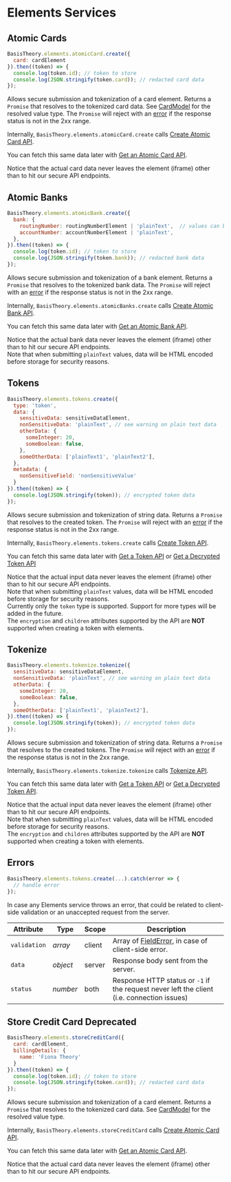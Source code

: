# Elements Services

## Atomic Cards

```javascript
BasisTheory.elements.atomicCard.create({
  card: cardElement
}).then((token) => {
  console.log(token.id); // token to store
  console.log(JSON.stringify(token.card)); // redacted card data
});
```

Allows secure submission and tokenization of a card element. Returns a `Promise` that resolves to the tokenized card data.
See [CardModel](#element-types-card-element) for the resolved value type. The `Promise` will reject with an [error](#elements-services-errors)
if the response status is not in the 2xx range.

Internally, `BasisTheory.elements.atomicCard.create` calls [Create Atomic Card API](/api-reference/#atomic-cards-create-atomic-card).

You can fetch this same data later with [Get an Atomic Card API](/api-reference/#atomic-cards-get-an-atomic-card).

<aside class="notice">
  <span>Notice that the actual card data never leaves the element (iframe) other than to hit our secure API endpoints.</span>
</aside>

## Atomic Banks

```javascript
BasisTheory.elements.atomicBank.create({
  bank: {
    routingNumber: routingNumberElement | 'plainText',  // values can be either a TextElement or plain text (see warning).
    accountNumber: accountNumberElement | 'plainText',
  },
}).then((token) => {
  console.log(token.id); // token to store
  console.log(JSON.stringify(token.bank)); // redacted bank data
});
```

Allows secure submission and tokenization of a bank element. Returns a `Promise` that resolves to the tokenized bank
data. The `Promise` will reject with an [error](#elements-services-errors) if the response status is not in the 2xx
range.

Internally, `BasisTheory.elements.atomicBanks.create` calls [Create Atomic Bank API](/api-reference#atomic-banks-create-atomic-bank).

You can fetch this same data later with [Get an Atomic Bank API](/api-reference#atomic-banks-get-an-atomic-bank).

<aside class="notice">
  <span>Notice that the actual bank data never leaves the element (iframe) other than to hit our secure API endpoints.</span>
</aside>

<aside class="warning">
  <span>Note that when submitting <code>plainText</code> values, data will be HTML encoded before storage for security reasons.
</aside>

## Tokens

```javascript
BasisTheory.elements.tokens.create({
  type: 'token',
  data: {
    sensitiveData: sensitiveDataElement,
    nonSensitiveData: 'plainText', // see warning on plain text data
    otherData: {
      someInteger: 20,
      someBoolean: false,
    },
    someOtherData: ['plainText1', 'plainText2'],
  },
  metadata: {
    nonSensitiveField: 'nonSensitiveValue'
  }
}).then((token) => {
  console.log(JSON.stringify(token)); // encrypted token data
});
```

Allows secure submission and tokenization of string data. Returns a `Promise` that resolves to the created token. The
`Promise` will reject with an [error](#elements-services-errors) if the response status is not in the 2xx range.

Internally, `BasisTheory.elements.tokens.create` calls [Create Token API](/api-reference#tokens-create-token).

You can fetch this same data later with [Get a Token API](/api-reference#tokens-get-a-token) or [Get a Decrypted Token API](/api-reference#tokens-get-a-decrypted-token)

<aside class="notice">
  <span>Notice that the actual input data never leaves the element (iframe) other than to hit our secure API endpoints.</span>
</aside>

<aside class="warning">
  <span>Note that when submitting <code>plainText</code> values, data will be HTML encoded before storage for security reasons.
</aside>

<aside class="warning">
  <span>Currently only the <code>token</code> type is supported. Support for more types will be added in the future.</span>
</aside>

<aside class="warning">
  <span>The <code>encryption</code> and <code>children</code> attributes supported by the API are <strong>NOT</strong> supported when creating a token with elements.</span>
</aside>

## Tokenize

```javascript
BasisTheory.elements.tokenize.tokenize({
  sensitiveData: sensitiveDataElement,
  nonSensitiveData: 'plainText', // see warning on plain text data
  otherData: {
    someInteger: 20,
    someBoolean: false,
  },
  someOtherData: ['plainText1', 'plainText2'],
}).then((token) => {
  console.log(JSON.stringify(token)); // encrypted token data
});
```

Allows secure submission and tokenization of string data. Returns a `Promise` that resolves to the created tokens. The
`Promise` will reject with an [error](#elements-services-errors) if the response status is not in the 2xx range.

Internally, `BasisTheory.elements.tokenize.tokenize` calls [Tokenize API](/api-reference#tokenize).

You can fetch this same data later with [Get a Token API](/api-reference#tokens-get-a-token) or [Get a Decrypted Token API](/api-reference#tokens-get-a-decrypted-token).

<aside class="notice">
  <span>Notice that the actual input data never leaves the element (iframe) other than to hit our secure API endpoints.</span>
</aside>

<aside class="warning">
  <span>Note that when submitting <code>plainText</code> values, data will be HTML encoded before storage for security reasons.
</aside>

<aside class="warning">
  <span>The <code>encryption</code> and <code>children</code> attributes supported by the API are <strong>NOT</strong> supported when creating a token with elements.</span>
</aside>


## Errors

```javascript
BasisTheory.elements.tokens.create(...).catch(error => {
  // handle error
});
```

In case any Elements service throws an error, that could be related to client-side validation or an unaccepted request from the server.

Attribute    | Type       | Scope  | Description
------------ | ---------- | ------ | -----------
`validation` | *array*    | client | Array of [FieldError](#element-events-on-change-fielderror), in case of client-side error.
`data`       | *object*   | server | Response body sent from the server.
`status`     | *number*   | both   | Response HTTP status or `-1` if the request never left the client (i.e. connection issues)


## Store Credit Card <span class="deprecated menu">Deprecated</span>

```javascript
BasisTheory.elements.storeCreditCard({
  card: cardElement,
  billingDetails: {
    name: 'Fiona Theory'  
  }
}).then((token) => {
  console.log(token.id); // token to store
  console.log(JSON.stringify(token.card)); // redacted card data
});
```

Allows secure submission and tokenization of a card element. Returns a `Promise` that resolves to the tokenized card data. See [CardModel](#element-types-card-element) for the resolved value type.

Internally, `BasisTheory.elements.storeCreditCard` calls [Create Atomic Card API](/api-reference/#atomic-cards-create-atomic-card).

You can fetch this same data later with [Get an Atomic Card API](/api-reference/#atomic-cards-get-an-atomic-card).

<aside class="notice">
  <span>Notice that the actual card data never leaves the element (iframe) other than to hit our secure API endpoints.</span>
</aside>
